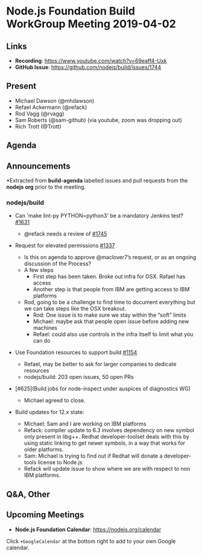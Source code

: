 # Node.js Foundation Build WorkGroup Meeting 2019-04-02

## Links

*  **Recording**: https://www.youtube.com/watch?v=69eaff4-Uxk  
* **GitHub Issue**: https://github.com/nodejs/build/issues/1744

## Present

* Michael Dawson (@mhdawson)
* Refael Ackermann (@refack)
* Rod Vagg (@rvagg)
* Sam Roberts (@sam-github) (via youtube, zoom was dropping out)
* Rich Trott (@Trott)
 
## Agenda

## Announcements
 
*Extracted from **build-agenda** labelled issues and pull requests from the **nodejs org** prior to the meeting.

### nodejs/build

* Can 'make lint-py PYTHON=python3' be a mandatory Jenkins test? [#1631](https://github.com/nodejs/build/issues/1631)
  * @refack needs a review of [#1745](https://github.com/nodejs/build/pull/1745)

* Request for elevated permissions [#1337](https://github.com/nodejs/build/issues/1337)
  * Is this on agenda to approve @maclover7’s request, or as an ongoing discussion of the 
    Process?
  * A few steps 
    * First step has been taken.  Broke out infra for OSX.  Rafael has access
    * Another step is that people from IBM are getting access to IBM platforms
  * Rod, going to be a challenge to find time to document everything but we can take steps
    like the OSX breakout.
    * Rod: One issue is to make sure we stay within the “soft” limits
    * Michael: maybe ask that people open issue before adding new machines
    * Refael: could also use controls in the infra itself to limit what you can do 

* Use Foundation resources to support build [#1154](https://github.com/nodejs/build/issues/1154)
  * Refael, may be better to ask for larger companies to dedicate resources
  * nodejs/build: 203 open issues, 50 open PRs

* \[#625](Build jobs for node-inspect under auspices of diagnostics WG)
  * Michael agreed to close.

* Build updates for 12.x state:
  * Michael: Sam and I are working on IBM platforms
  * Refack: compiler update to 6.3 involves dependency on new symbol only present in libg++. Redhat developer-toolset deals with this by using static linking to get newer symbols, in a way that works for older platforms.
  * Sam: Michael is trying to find out if Redhat will donate a developer-tools license to Node.js
  * Refack will update issue to show where we are with respect to non IBM platforms.

## Q&A, Other

## Upcoming Meetings

* **Node.js Foundation Calendar**: https://nodejs.org/calendar

Click `+GoogleCalendar` at the bottom right to add to your own Google calendar.


